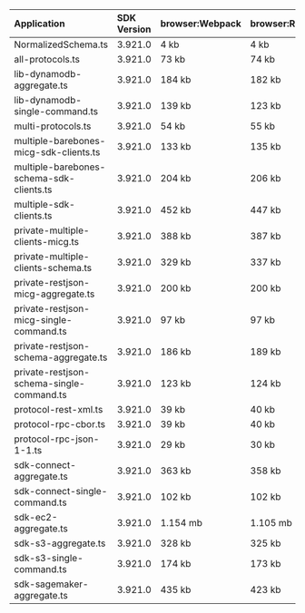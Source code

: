 | Application                               | SDK Version | browser:Webpack | browser:Rollup | browser:EsBuild |
| :---------------------------------------- | :---------- | :-------------- | :------------- | :-------------- |
| NormalizedSchema.ts                       | 3.921.0     | 4 kb            | 4 kb           | 4 kb            |
| all-protocols.ts                          | 3.921.0     | 73 kb           | 74 kb          | 105 kb          |
| lib-dynamodb-aggregate.ts                 | 3.921.0     | 184 kb          | 182 kb         | 188 kb          |
| lib-dynamodb-single-command.ts            | 3.921.0     | 139 kb          | 123 kb         | 131 kb          |
| multi-protocols.ts                        | 3.921.0     | 54 kb           | 55 kb          | 104 kb          |
| multiple-barebones-micg-sdk-clients.ts    | 3.921.0     | 133 kb          | 135 kb         | 164 kb          |
| multiple-barebones-schema-sdk-clients.ts  | 3.921.0     | 204 kb          | 206 kb         | 235 kb          |
| multiple-sdk-clients.ts                   | 3.921.0     | 452 kb          | 447 kb         | 459 kb          |
| private-multiple-clients-micg.ts          | 3.921.0     | 388 kb          | 387 kb         | 404 kb          |
| private-multiple-clients-schema.ts        | 3.921.0     | 329 kb          | 337 kb         | 356 kb          |
| private-restjson-micg-aggregate.ts        | 3.921.0     | 200 kb          | 200 kb         | 204 kb          |
| private-restjson-micg-single-command.ts   | 3.921.0     | 97 kb           | 97 kb          | 101 kb          |
| private-restjson-schema-aggregate.ts      | 3.921.0     | 186 kb          | 189 kb         | 194 kb          |
| private-restjson-schema-single-command.ts | 3.921.0     | 123 kb          | 124 kb         | 154 kb          |
| protocol-rest-xml.ts                      | 3.921.0     | 39 kb           | 40 kb          | 104 kb          |
| protocol-rpc-cbor.ts                      | 3.921.0     | 39 kb           | 40 kb          | 104 kb          |
| protocol-rpc-json-1-1.ts                  | 3.921.0     | 29 kb           | 30 kb          | 104 kb          |
| sdk-connect-aggregate.ts                  | 3.921.0     | 363 kb          | 358 kb         | 364 kb          |
| sdk-connect-single-command.ts             | 3.921.0     | 102 kb          | 102 kb         | 106 kb          |
| sdk-ec2-aggregate.ts                      | 3.921.0     | 1.154 mb        | 1.105 mb       | 1.103 mb        |
| sdk-s3-aggregate.ts                       | 3.921.0     | 328 kb          | 325 kb         | 331 kb          |
| sdk-s3-single-command.ts                  | 3.921.0     | 174 kb          | 173 kb         | 179 kb          |
| sdk-sagemaker-aggregate.ts                | 3.921.0     | 435 kb          | 423 kb         | 429 kb          |
